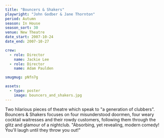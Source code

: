 ```yaml
---
title: "Bouncers & Shakers"
playwright: "John Godber & Jane Thornton"
period: Autumn
season: In House
season_sort: 30
venue: New Theatre
date_start: 2007-10-24
date_end: 2007-10-27

crew:
  - role: Director
    name: Jackie Lee
  - role: Director
    name: Adam Paulden

smugmug: pNfn7g

assets:
  - type: poster
    image: bouncers_and_shakers.jpg
---
```


Two hilarious pieces of theatre which speak to "a generation of clubbers". Bouncers & Shakers focuses on four misunderstood doormen, four weary cocktail waitresses and their rowdy customers, following them through the glitz and glamour of a nightclub. "Absorbing, yet revealing, modern comedy! You'll laugh until they throw you out!"
